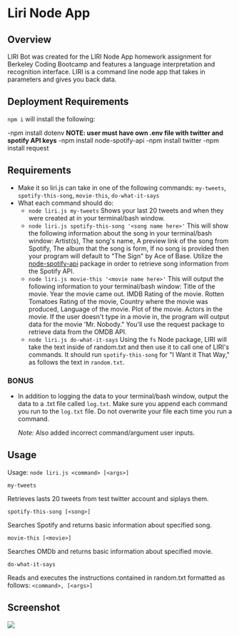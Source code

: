 # Liri Node App

## Overview

LIRI Bot was created for the LIRI Node App homework assignment for Berkeley Coding Bootcamp and features a language interpretation and recognition interface. LIRI is a command line node app that takes in parameters and gives you back data.

## Deployment Requirements

`npm i` will install the following:

-npm install dotenv
    **NOTE: user must have own .env file with twitter and spotify API keys**
-npm install node-spotify-api
-npm install twitter
-npm install request

## Requirements

- Make it so liri.js can take in one of the following commands: `my-tweets`, `spotify-this-song`, `movie-this`, `do-what-it-says`
- What each command should do:
    - `node liri.js my-tweets` Shows your last 20 tweets and when they were created at in your terminal/bash window.
    -  `node liri.js spotify-this-song '<song name here>'` This will show the following information about the song in your terminal/bash window: Artist(s), The song's name, A          preview link of the song from Spotify, The album that the song is form, If no song is provided then your program will default to "The Sign" by Ace of Base. Utilize the         [node-spotify-api](https://www.npmjs.com/package/node-spotify-api) package in order to retrieve song information from the Spotify API.
    - `node liri.js movie-this '<movie name here>'` This will output the following information to your terminal/bash window: Title of the movie. Year the movie came out. IMDB          Rating of the movie. Rotten Tomatoes Rating of the movie, Country where the movie was produced, Language of the movie. Plot of the movie. Actors in the movie. If the user      doesn't type in a movie in, the program will output data for the movie 'Mr. Nobody." You'll use the request package to retrieve data from the OMDB API.
    - `node liri.js do-what-it-says` Using the `fs` Node package, LIRI will take the text inside of random.txt and then use it to call one of LIRI's commands. It should run `spotify-this-song` for "I Want it That Way," as follows the text in `random.txt`.

### BONUS

- In addition to logging the data to your terminal/bash window, output the data to a .txt file called `log.txt`. Make sure you append each command you run to the `log.txt` file.       Do not overwrite your file each time you run a command.

    *Note:* Also added incorrect command/argument user inputs. 


## Usage

Usage: `node liri.js <command> [<args>]`

`my-tweets`

Retrieves lasts 20 tweets from test twitter account and siplays them.

`spotify-this-song [<song>]`

Searches Spotify and returns basic information about specified song.

`movie-this [<movie>]`

Searches OMDb and returns basic information about specified movie.

`do-what-it-says`

Reads and executes the instructions contained in random.txt formatted as follows: `<command>, [<args>]`  

## Screenshot

<img src="https://raw.githubusercontent.com/julienshim/liri-node-app/master/liri-node-app.png"/>
